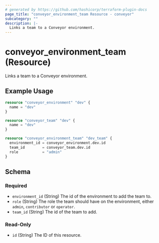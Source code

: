 ```yaml
---
# generated by https://github.com/hashicorp/terraform-plugin-docs
page_title: "conveyor_environment_team Resource - conveyor"
subcategory: ""
description: |-
  Links a team to a Conveyor environment.
---
```


# conveyor_environment_team (Resource)

Links a team to a Conveyor environment.

## Example Usage

```terraform
resource "conveyor_environment" "dev" {
  name = "dev"
}

resource "conveyor_team" "dev" {
  name = "dev"
}

resource "conveyor_environment_team" "dev_team" {
  environment_id = conveyor_environment.dev.id
  team_id        = conveyor_team.dev.id
  role           = "admin"
}
```

<!-- schema generated by tfplugindocs -->
## Schema

### Required

- `environment_id` (String) The id of the environment to add the team to.
- `role` (String) The role the team should have on the environment, either `admin`, `contributor` or `operator`.
- `team_id` (String) The id of the team to add.

### Read-Only

- `id` (String) The ID of this resource.
